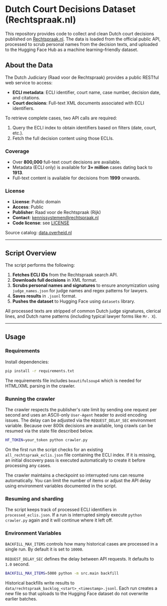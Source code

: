 # Dutch Court Decisions Dataset (Rechtspraak.nl)

This repository provides code to collect and clean Dutch court decisions published on [Rechtspraak.nl](http://www.rechtspraak.nl/Uitspraken-en-Registers/Uitspraken/Open-Data/Pages/default.aspx). The data is loaded from the official public API, processed to scrub personal names from the decision texts, and uploaded to the Hugging Face Hub as a machine learning–friendly dataset.

## About the Data

The Dutch Judiciary (Raad voor de Rechtspraak) provides a public RESTful web service to access:

- **ECLI metadata**: ECLI identifier, court name, case number, decision date, and citations.
- **Court decisions**: Full-text XML documents associated with ECLI identifiers.

To retrieve complete cases, two API calls are required:
1. Query the ECLI index to obtain identifiers based on filters (date, court, etc.).
2. Fetch the full decision content using those ECLIs.

### Coverage

- Over **800,000** full-text court decisions are available.
- Metadata (ECLI only) is available for **3+ million** cases dating back to **1913**.
- Full-text content is available for decisions from **1999** onwards.

### License

- **License**: Public domain
- **Access**: Public
- **Publisher**: Raad voor de Rechtspraak (Rijk)
- **Contact**: [kennissystemen@rechtspraak.nl](mailto:kennissystemen@rechtspraak.nl)
- **Code license**: see [LICENSE](LICENSE)

Source catalog: [data.overheid.nl](https://data.overheid.nl)

---

## Script Overview

The script performs the following:

1. **Fetches ECLI IDs** from the Rechtspraak search API.
2. **Downloads full decisions** in XML format.
3. **Scrubs personal names and signatures** to ensure anonymization using
   `judge_names.json` for judge names and regex patterns for lawyers.
4. **Saves results** in `.jsonl` format.
5. **Pushes the dataset** to Hugging Face using `datasets` library.

All processed texts are stripped of common Dutch judge signatures, clerical lines,
and Dutch name patterns (including typical lawyer forms like `Mr. X`).

---

## Usage

### Requirements

Install dependencies:

```bash
pip install -r requirements.txt
```

The requirements file includes `beautifulsoup4` which is needed for HTML/XML
parsing in the crawler.

### Running the crawler

The crawler respects the publisher's rate limit by sending one request per second and uses an ASCII-only `User-Agent` header to avoid encoding issues. The delay can be adjusted via the `REQUEST_DELAY_SEC` environment variable. Because over 800k decisions are available, long crawls can be resumed via the state file described below.

```bash
HF_TOKEN=your_token python crawler.py
```

On the first run the script checks for an existing `all_rechtspraak_eclis.json`
file containing the ECLI index. If it is missing, an initial discovery pass is
executed automatically to create it before processing any cases.

The crawler maintains a checkpoint so interrupted runs can resume automatically.
You can limit the number of items or adjust the API delay using environment
variables documented in the script.

### Resuming and sharding

The script keeps track of processed ECLI identifiers in `processed_eclis.json`.
If a run is interrupted simply execute `python crawler.py` again and it will
continue where it left off.

### Environment Variables

`BACKFILL_MAX_ITEMS` controls how many historical cases are processed in a
single run. By default it is set to `10000`.

`REQUEST_DELAY_SEC` defines the delay between API requests. It defaults to `1.0` second.

```bash
BACKFILL_MAX_ITEMS=5000 python -m src.main backfill
```

Historical backfills write results to `data/rechtspraak_backlog_<start>_<timestamp>.jsonl`.
Each run creates a new file so that uploads to the Hugging Face dataset do not
overwrite earlier batches.

